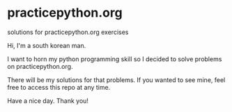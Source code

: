 # practicepython.org
solutions for practicepython.org exercises

Hi, I'm a south korean man.

I want to horn my python programming skill so I decided to solve problems on practicepython.org.

There will be my solutions for that problems. If you wanted to see mine, feel free to access this repo at any time.

Have a nice day. Thank you!
